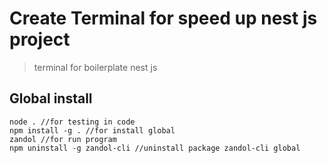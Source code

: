 # Create Terminal for speed up nest js project

> terminal for boilerplate nest js

## Global install

```
node . //for testing in code
npm install -g . //for install global
zandol //for run program
npm uninstall -g zandol-cli //uninstall package zandol-cli global
```
